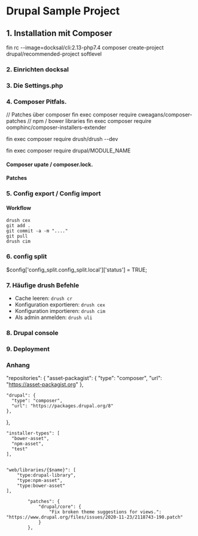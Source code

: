 # Drupal Sample Project

## 1. Installation mit Composer
fin rc --image=docksal/cli:2.13-php7.4 composer create-project drupal/recommended-project softlevel

### 2. Einrichten docksal

### 3. Die Settings.php
### 4. Composer Pitfals.
// Patches über composer
fin exec composer require cweagans/composer-patches
// npm / bower libraries
fin exec composer require oomphinc/composer-installers-extender

fin exec composer require drush/drush --dev

fin exec composer require drupal/MODULE_NAME
#### Composer upate / composer.lock.
#### Patches
### 5. Config export / Config import
#### Workflow
``` 
drush cex
git add .
git commit -a -m "...."
git pull 
drush cim
```
### 6. config split
$config['config_split.config_split.local']['status'] = TRUE;


### 7. Häufige drush Befehle
* Cache leeren: `drush cr` 
* Konfiguration exportieren: `drush cex` 
* Konfiguration importieren: `drush cim` 
* Als admin anmelden: `drush uli` 


### 8. Drupal console

### 9. Deployment

### Anhang
  "repositories": {
    "asset-packagist": {
      "type": "composer",
      "url": "https://asset-packagist.org"
    },
   
    "drupal": {
      "type": "composer",
      "url": "https://packages.drupal.org/8"
    },
  },
  
  
  ```
"installer-types": [
    "bower-asset",
    "npm-asset",
    "test"
],
        
```
```
"web/libraries/{$name}": [
    "type:drupal-library",
    "type:npm-asset",
    "type:bower-asset"
],
```

``` 
        "patches": {
            "drupal/core": {
                "Fix broken theme suggestions for views.": "https://www.drupal.org/files/issues/2020-11-23/2118743-190.patch"
            }
        },
``` 

